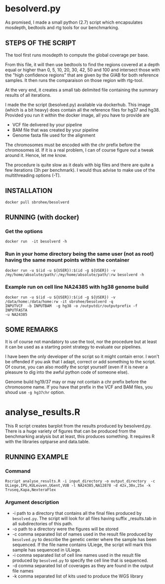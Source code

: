 # besolverd.py

As promised, I made a small python (2.7) script which encapsulates
mosdepth, bedtools and rtg tools for our benchmarking.

## STEPS OF THE SCRIPT

The tool first runs mosdepth to compute the global coverage per base.

From this file, it will then use bedtools to find the regions covered
at a depth equal or higher than 0, 5, 10, 20, 30, 42, 50 and 100 and
intersect those with the "high confidence regions" that are given by the
GIAB for both reference samples. It then runs the comparaison on those
region with rtg-tool.

At the very end, it creates a small tab delimited file containing the
summary results of all iterations.

I made the the script (besolved.py) available via dockerhub. This image
(which is a bit heavy) does contain all the reference files for hg37 and
hg38. Provided you run it within the docker image, all you have to
provide are

- VCF file delivered by your pipeline
- BAM file that was created by your pipeline
- Genome fasta file used for the alignment

The chromosomes must be encoded with the chr prefix before the
chromosomes id. If it is a real problem, I can of course figure out a
tweak around it. Hence, let me know.

The procedure is quite slow as it deals with big files and there are
quite a few iterations (3h per benchmark). I would thus advise to make use of the multithreading options (-T).

## INSTALLATION

```
docker pull sbrohee/besolverd
```

## RUNNING (with docker)

### Get the options

```
docker run  -it besolverd -h
```

### Run in your home directory being the same user (not as root) having the same mount points within the container

```
docker run -u $(id -u ${USER}):$(id -g ${USER}) -v
/my/home/absolute/path/:/my/home/absolute/path/:rw besolverd -h
```

### Example run on cell line NA24385 with hg38 genome build

```
docker run -u $(id -u ${USER}):$(id -g ${USER}) -v
/data/home:/data/home:rw -it sbrohee/besolverd -q
INPUTVCF  -b INPUTBAM  -g hg38 -o /outputdir/outputprefix -f INPUTFASTA
-u NA24385
```

## SOME REMARKS

It is of course not mandatory to use the tool, nor the procedure but at
least it can be used as a starting point strategy to evaluate our pipelines.

I have been the only developer of the script so it might contain error.
I won't be offended if you ask that I adapt, correct or add something to
the script. Of course, you can also modify the script yourself (even if
it is never a pleasure to dig into the awful python code of someone else).

Genome build hg19/37 may or may not contain a chr prefix before the chromosome name. If you have that prefix in the VCF and BAM files, you shoud use `-g hg37chr` option.

# analyse_results.R

This R script creates barplot from the results produced by besolverd.py. There is a huge variety of figures that can be produced from the benchmarking aralysis but at least, this produces something. It requires R with the libraries optparse and data.table.

## RUNNING EXAMPLE
### Command

```
Rscript analyse_results.R -i input_directory -o output_directory  -c ULiege,IPG,KULeuven,UGent,VUB -l NA24385,NA12878 -d 42x,30x,25x -k Truseq,Kapa,NexteraFlex

```

### Argument description

* -i path to a directory that contains all the final files produced by ```besolved.py```. The script will look for all files having suffix _results.tab in all subdirectories of this path.
* -o path to a directory were the figures will be stored
* -c comma separated list of names used in the result file produced by ```besolved.py``` to describe the genetic center where the sample has been sequenced. If the file name contains ULiege, the script will mark this sample has sequenced in ULiege.
* -i comma separated list of cell line names used in the result file produced by ```besolved.py``` to specify the cell line that is sequenced.
* -d comma separated list of coverages as they are found in the output file names
* -k comma separated list of kits used to produce the WGS library


